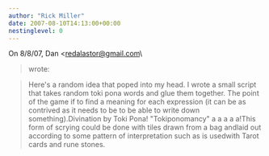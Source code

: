 ```yaml
---
author: "Rick Miller"
date: 2007-08-10T14:13:00+00:00
nestinglevel: 0
---
```

On 8/8/07, Dan <[redalastor@gmail.com](mailto://redalastor@gmail.com)\
> wrote:

> Here's a random idea that poped into my head. I wrote a small script
> that takes random toki pona words and glue them together. The point of
> the game if to find a meaning for each expression (it can be as
> contrived as it needs to be to be able to write down something).Divination by Toki Pona! "Tokiponomancy" a a a a a!This form of scrying could be done with tiles drawn from a bag andlaid out according to some pattern of interpretation such as is usedwith Tarot cards and rune stones.